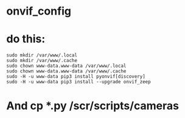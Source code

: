 # onvif_config
# do this:
```
sudo mkdir /var/www/.local
sudo mkdir /var/www/.cache
sudo chown www-data.www-data /var/www/.local
sudo chown www-data.www-data /var/www/.cache
sudo -H -u www-data pip3 install pyonvif[discovery]
sudo -H -u www-data pip3 install --upgrade onvif_zeep

```
# And cp *.py /scr/scripts/cameras
